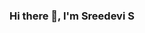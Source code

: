 ### Hi there 👋, I'm Sreedevi S
<!--
**Sreedevi179/Sreedevi179** is a ✨ _special_ ✨ repository because its `README.md` (this file) appears on your GitHub profile.

👨‍💻 All of my projects are available at https://github.com/Sreedevi179 

🔭 I’m currently working on a react js project

🌱 I’m currently learning three js

💬 Ask me about Flutter, ReactJS, C++

📫 How to reach me [s.sreedevisk@gmail.com](s.sreedevisk@gmail.com)

📄 Know about my experiences [View Resume]

